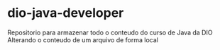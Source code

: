 # dio-java-developer
Repositorio para armazenar todo o conteudo do curso de Java da DIO
Alterando o conteudo de um arquivo de forma local
